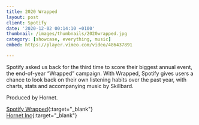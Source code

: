```yaml
---
title: 2020 Wrapped
layout: post
client: Spotify
date: '2020-12-02 00:14:10 +0100'
thumbnail: /images/thumbnails/2020wrapped.jpg
category: [showcase, everything, music]
embed: https://player.vimeo.com/video/486437891

---
```


Spotify asked us back for the third time to score their biggest annual event, the end-of-year “Wrapped” campaign. With Wrapped, Spotify gives users a chance to look back on their own listening habits over the past year, with charts, stats and accompanying music by Skillbard.

Produced by Hornet.

[Spotify Wrapped](https://spotifywrapped.com){:target="_blank"}
<br>
[Hornet Inc](http://hornetinc.com){:target="_blank"}